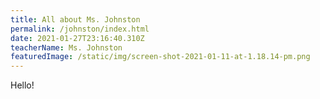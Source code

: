 ```yaml
---
title: All about Ms. Johnston
permalink: /johnston/index.html
date: 2021-01-27T23:16:40.310Z
teacherName: Ms. Johnston
featuredImage: /static/img/screen-shot-2021-01-11-at-1.18.14-pm.png
---
```

Hello!